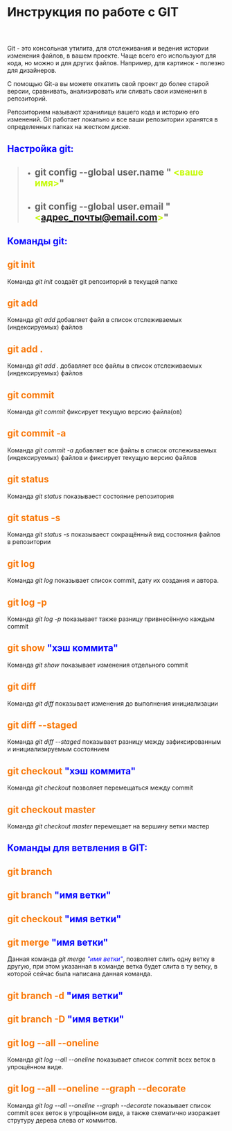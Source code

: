 # Инструкция по работе с GIT
# <image src="logo_Git.jpg" alt="">

Git - это консольная утилита, для отслеживания и ведения истории изменения файлов, в вашем проекте. Чаще всего его используют для кода, но можно и для других файлов. Например, для картинок - полезно для дизайнеров.

С помощью Git-a вы можете откатить свой проект до более старой версии, сравнивать, анализировать или сливать свои изменения в репозиторий.

Репозиторием называют хранилище вашего кода и историю его изменений. Git работает локально и все ваши репозитории хранятся в определенных папках на жестком диске.

## **<span style="color:blue"> Настройка git:</span>**
> * ## git config --global user.name "<span style="color:#c5fb03"> <ваше имя></span>"
> * ## git config --global user.email "<span style="color:#c5fb03"> <адрес_почты@email.com></span>"


## **<span style="color:blue"> Команды git:</span>**

## <span style="color:#f97804"> git init</span>

Команда *git init* создаёт git репозиторий в текущей папке

## <span style="color:#f97804"> git add</span>

Команда *git add* добавляет файл в список отслеживаемых (индексируемых) файлов

## <span style="color:#f97804"> git add .</span>

Команда *git add .* добавляет все файлы в список отслеживаемых (индексируемых) файлов


## <span style="color:#f97804"> git commit</span>

Команда *git commit* фиксирует текущую версию файла(ов) 

## <span style="color:#f97804"> git commit -a</span>

Команда *git commit -a* добавляет все файлы в список отслеживаемых (индексируемых) файлов и фиксирует текущую версию файлов

## <span style="color:#f97804"> git status</span>

Команда *git status* показываест состояние репозитория

## <span style="color:#f97804"> git status -s</span>

Команда *git status -s* показываест сокращённый вид состояния файлов в репозитории

## <span style="color:#f97804"> git log</span>

Команда *git log* показывает список commit, дату их создания и автора.

## <span style="color:#f97804"> git log -p</span>

Команда *git log -p* показывает также разницу привнесённую каждым commit

## <span style="color:#f97804"> git show <span style="color:blue"> "хэш коммита"</span></span>

Команда *git show* показывает изменения отдельного commit

## <span style="color:#f97804"> git diff</span>

Команда *git diff* показывает изменения до выполнения инициализации

## <span style="color:#f97804"> git diff --staged</span>

Команда *git diff --staged* показывает разницу между зафиксированным и инициализируемым состоянием

## <span style="color:#f97804"> git checkout <span style="color:blue"> "хэш коммита"</span></span>

Команда *git checkout* позволяет перемещаться между commit

## <span style="color:#f97804"> git checkout master</span>

Команда *git checkout master* перемещает на вершину ветки мастер

## **<span style="color:blue"> Команды для ветвления в GIT:</span>**

## <span style="color:#f97804"> git branch</span>

## <span style="color:#f97804"> git branch <span style="color:blue"> "имя ветки"</span></span>

## <span style="color:#f97804"> git checkout <span style="color:blue"> "имя ветки"</span></span>

## <span style="color:#f97804"> git merge <span style="color:blue"> "имя ветки"</span></span>

Данная команда *git merge <span style="color:blue"> "имя ветки"</span>*, позволяет слить одну ветку в другую, при этом указанная в команде ветка будет слита в ту ветку, в которой сейчас была написана данная команда.

## <span style="color:#f97804"> git branch -d <span style="color:blue"> "имя ветки"</span></span>

## <span style="color:#f97804"> git branch -D <span style="color:blue"> "имя ветки"</span></span>

## <span style="color:#f97804"> git log --all --oneline</span>

Команда *git log --all --oneline* показывает список commit всех веток в упрощённом виде.

## <span style="color:#f97804"> git log --all --oneline --graph --decorate</span>

Команда *git log --all --oneline --graph --decorate* показывает список commit всех веток в упрощённом виде, а также схематично изоражает струтуру дерева слева от коммитов.
